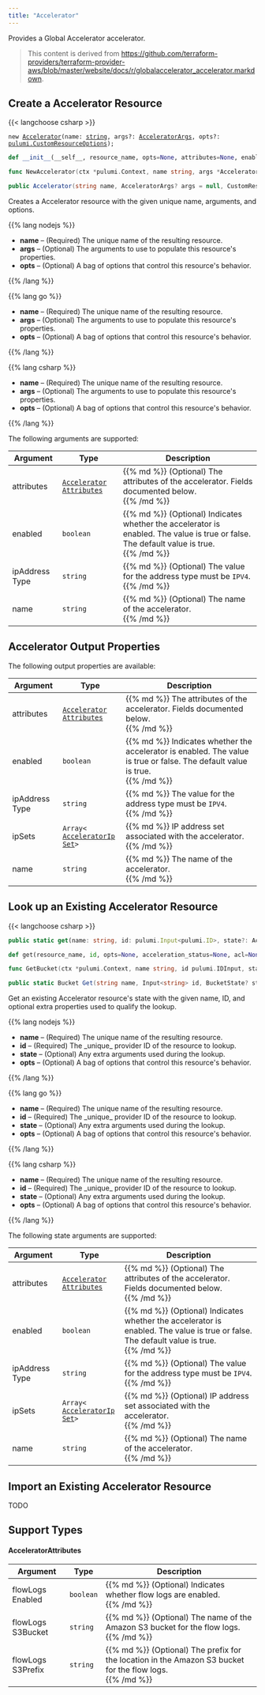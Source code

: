 ```yaml
---
title: "Accelerator"
---
```


<!-- WARNING: this file was generated by the Pulumi Terraform Bridge (tfgen) Tool. -->
<!-- Do not edit by hand unless you're certain you know what you are doing! -->

<style>
  table td p { margin-top: 0; margin-bottom: 0; }
</style>

Provides a Global Accelerator accelerator.

> This content is derived from https://github.com/terraform-providers/terraform-provider-aws/blob/master/website/docs/r/globalaccelerator_accelerator.markdown.


## Create a Accelerator Resource

{{< langchoose csharp >}}

<div class="highlight"><pre class="chroma"><code class="language-typescript" data-lang="typescript"><span class="k">new</span> <span class="nx"><a href=/docs/reference/pkg/nodejs/pulumi/aws/s3/#Accelerator>Accelerator</a></span><span class="p">(</span><span class="nx">name</span>: <span class="kt"><a href=https://developer.mozilla.org/en-US/docs/Web/JavaScript/Reference/Global_Objects/String>string</a></span><span class="p">,</span> <span class="nx">args?</span>: <span class="kt"><a href=/docs/reference/pkg/nodejs/pulumi/aws/s3/#AcceleratorArgs>AcceleratorArgs</a></span><span class="p">,</span> <span class="nx">opts?</span>: <span class="kt"><a href=/docs/reference/pkg/nodejs/pulumi/pulumi/#CustomResourceOptions>pulumi.CustomResourceOptions</a></span><span class="p">);</span></code></pre></div>

```python
def __init__(__self__, resource_name, opts=None, attributes=None, enabled=None, ip_address_type=None, name=None, __props__=None)
```

```go
func NewAccelerator(ctx *pulumi.Context, name string, args *AcceleratorArgs, opts ...pulumi.ResourceOption) (*Accelerator, error)

```

```csharp
public Accelerator(string name, AcceleratorArgs? args = null, CustomResourceOptions? options = null)

```

Creates a Accelerator resource with the given unique name, arguments, and options.

{{% lang nodejs %}}
<ul class="pl-10">
    <li><strong>name</strong> &ndash; (Required) The unique name of the resulting resource.</li>
    <li><strong>args</strong> &ndash; (Optional) The arguments to use to populate this resource's properties.</li>
    <li><strong>opts</strong> &ndash; (Optional) A bag of options that control this resource's behavior.</li>
</ul>
{{% /lang %}}

{{% lang go %}}
<ul class="pl-10">
    <li><strong>name</strong> &ndash; (Required) The unique name of the resulting resource.</li>
    <li><strong>args</strong> &ndash; (Optional) The arguments to use to populate this resource's properties.</li>
    <li><strong>opts</strong> &ndash; (Optional) A bag of options that control this resource's behavior.</li>
</ul>
{{% /lang %}}

{{% lang csharp %}}
<ul class="pl-10">
    <li><strong>name</strong> &ndash; (Required) The unique name of the resulting resource.</li>
    <li><strong>args</strong> &ndash; (Optional) The arguments to use to populate this resource's properties.</li>
    <li><strong>opts</strong> &ndash; (Optional) A bag of options that control this resource's behavior.</li>
</ul>
{{% /lang %}}

The following arguments are supported:

<table class="ml-6">
    <thead>
        <tr>
            <th>Argument</th>
            <th>Type</th>
            <th>Description</th>
        </tr>
    </thead>
    <tbody>
        <tr>
            <td class="align-top">attributes</td>
            <td class="align-top"><code><a href="#acceleratorattributes">Accelerator<wbr>Attributes</a></code></td>
            <td class="align-top">{{% md %}}
(Optional) The attributes of the accelerator. Fields documented below.

{{% /md %}}</td>
        </tr>
        <tr>
            <td class="align-top">enabled</td>
            <td class="align-top"><code>boolean</code></td>
            <td class="align-top">{{% md %}}
(Optional) Indicates whether the accelerator is enabled. The value is true or false. The default value is true.

{{% /md %}}</td>
        </tr>
        <tr>
            <td class="align-top">ip<wbr>Address<wbr>Type</td>
            <td class="align-top"><code>string</code></td>
            <td class="align-top">{{% md %}}
(Optional) The value for the address type must be `IPV4`.

{{% /md %}}</td>
        </tr>
        <tr>
            <td class="align-top">name</td>
            <td class="align-top"><code>string</code></td>
            <td class="align-top">{{% md %}}
(Optional) The name of the accelerator.

{{% /md %}}</td>
        </tr>
    </tbody>
</table>

## Accelerator Output Properties

The following output properties are available:

<table class="ml-6">
    <thead>
        <tr>
            <th>Argument</th>
            <th>Type</th>
            <th>Description</th>
        </tr>
    </thead>
    <tbody>
        <tr>
            <td class="align-top">attributes</td>
            <td class="align-top"><code><a href="#acceleratorattributes">Accelerator<wbr>Attributes</a></code></td>
            <td class="align-top">{{% md %}}
The attributes of the accelerator. Fields documented below.

{{% /md %}}</td>
        </tr>
        <tr>
            <td class="align-top">enabled</td>
            <td class="align-top"><code>boolean</code></td>
            <td class="align-top">{{% md %}}
Indicates whether the accelerator is enabled. The value is true or false. The default value is true.

{{% /md %}}</td>
        </tr>
        <tr>
            <td class="align-top">ip<wbr>Address<wbr>Type</td>
            <td class="align-top"><code>string</code></td>
            <td class="align-top">{{% md %}}
The value for the address type must be `IPV4`.

{{% /md %}}</td>
        </tr>
        <tr>
            <td class="align-top">ip<wbr>Sets</td>
            <td class="align-top"><code>Array&lt;<wbr><a href="#acceleratoripset">Accelerator<wbr>Ip<wbr>Set</a><wbr>&gt;</code></td>
            <td class="align-top">{{% md %}}
IP address set associated with the accelerator.

{{% /md %}}</td>
        </tr>
        <tr>
            <td class="align-top">name</td>
            <td class="align-top"><code>string</code></td>
            <td class="align-top">{{% md %}}
The name of the accelerator.

{{% /md %}}</td>
        </tr>
    </tbody>
</table>

## Look up an Existing Accelerator Resource

{{< langchoose csharp >}}

```typescript
public static get(name: string, id: pulumi.Input<pulumi.ID>, state?: AcceleratorState, opts?: pulumi.CustomResourceOptions): Accelerator;
```

```python
def get(resource_name, id, opts=None, acceleration_status=None, acl=None, arn=None, bucket=None, bucket_domain_name=None, bucket_prefix=None, bucket_regional_domain_name=None, cors_rules=None, force_destroy=None, hosted_zone_id=None, lifecycle_rules=None, loggings=None, object_lock_configuration=None, policy=None, region=None, replication_configuration=None, request_payer=None, server_side_encryption_configuration=None, tags=None, versioning=None, website=None, website_domain=None, website_endpoint=None)
```

```go
func GetBucket(ctx *pulumi.Context, name string, id pulumi.IDInput, state *BucketState, opts ...pulumi.ResourceOption) (*Bucket, error)
```

```csharp
public static Bucket Get(string name, Input<string> id, BucketState? state = null, CustomResourceOptions? options = null);
```

Get an existing Accelerator resource's state with the given name, ID, and optional extra
properties used to qualify the lookup.

{{% lang nodejs %}}
<ul class="pl-10">
    <li><strong>name</strong> &ndash; (Required) The unique name of the resulting resource.</li>
    <li><strong>id</strong> &ndash; (Required) The _unique_ provider ID of the resource to lookup.</li>
    <li><strong>state</strong> &ndash; (Optional) Any extra arguments used during the lookup.</li>
    <li><strong>opts</strong> &ndash; (Optional) A bag of options that control this resource's behavior.</li>
</ul>
{{% /lang %}}

{{% lang go %}}
<ul class="pl-10">
    <li><strong>name</strong> &ndash; (Required) The unique name of the resulting resource.</li>
    <li><strong>id</strong> &ndash; (Required) The _unique_ provider ID of the resource to lookup.</li>
    <li><strong>state</strong> &ndash; (Optional) Any extra arguments used during the lookup.</li>
    <li><strong>opts</strong> &ndash; (Optional) A bag of options that control this resource's behavior.</li>
</ul>
{{% /lang %}}

{{% lang csharp %}}
<ul class="pl-10">
    <li><strong>name</strong> &ndash; (Required) The unique name of the resulting resource.</li>
    <li><strong>id</strong> &ndash; (Required) The _unique_ provider ID of the resource to lookup.</li>
    <li><strong>state</strong> &ndash; (Optional) Any extra arguments used during the lookup.</li>
    <li><strong>opts</strong> &ndash; (Optional) A bag of options that control this resource's behavior.</li>
</ul>
{{% /lang %}}

The following state arguments are supported:

<table class="ml-6">
    <thead>
        <tr>
            <th>Argument</th>
            <th>Type</th>
            <th>Description</th>
        </tr>
    </thead>
    <tbody>
        <tr>
            <td class="align-top">attributes</td>
            <td class="align-top"><code><a href="#acceleratorattributes">Accelerator<wbr>Attributes</a></code></td>
            <td class="align-top">{{% md %}}
(Optional) The attributes of the accelerator. Fields documented below.

{{% /md %}}</td>
        </tr>
        <tr>
            <td class="align-top">enabled</td>
            <td class="align-top"><code>boolean</code></td>
            <td class="align-top">{{% md %}}
(Optional) Indicates whether the accelerator is enabled. The value is true or false. The default value is true.

{{% /md %}}</td>
        </tr>
        <tr>
            <td class="align-top">ip<wbr>Address<wbr>Type</td>
            <td class="align-top"><code>string</code></td>
            <td class="align-top">{{% md %}}
(Optional) The value for the address type must be `IPV4`.

{{% /md %}}</td>
        </tr>
        <tr>
            <td class="align-top">ip<wbr>Sets</td>
            <td class="align-top"><code>Array&lt;<wbr><a href="#acceleratoripset">Accelerator<wbr>Ip<wbr>Set</a><wbr>&gt;</code></td>
            <td class="align-top">{{% md %}}
(Optional) IP address set associated with the accelerator.

{{% /md %}}</td>
        </tr>
        <tr>
            <td class="align-top">name</td>
            <td class="align-top"><code>string</code></td>
            <td class="align-top">{{% md %}}
(Optional) The name of the accelerator.

{{% /md %}}</td>
        </tr>
    </tbody>
</table>

## Import an Existing Accelerator Resource

TODO

## Support Types

#### AcceleratorAttributes

<table class="ml-6">
    <thead>
        <tr>
            <th>Argument</th>
            <th>Type</th>
            <th>Description</th>
        </tr>
    </thead>
    <tbody>
        <tr>
            <td class="align-top">flow<wbr>Logs<wbr>Enabled</td>
            <td class="align-top"><code>boolean</code></td>
            <td class="align-top">{{% md %}}
(Optional) Indicates whether flow logs are enabled.

{{% /md %}}</td>
        </tr>
        <tr>
            <td class="align-top">flow<wbr>Logs<wbr>S3Bucket</td>
            <td class="align-top"><code>string</code></td>
            <td class="align-top">{{% md %}}
(Optional) The name of the Amazon S3 bucket for the flow logs.

{{% /md %}}</td>
        </tr>
        <tr>
            <td class="align-top">flow<wbr>Logs<wbr>S3Prefix</td>
            <td class="align-top"><code>string</code></td>
            <td class="align-top">{{% md %}}
(Optional) The prefix for the location in the Amazon S3 bucket for the flow logs.

{{% /md %}}</td>
        </tr>
    </tbody>
</table>

